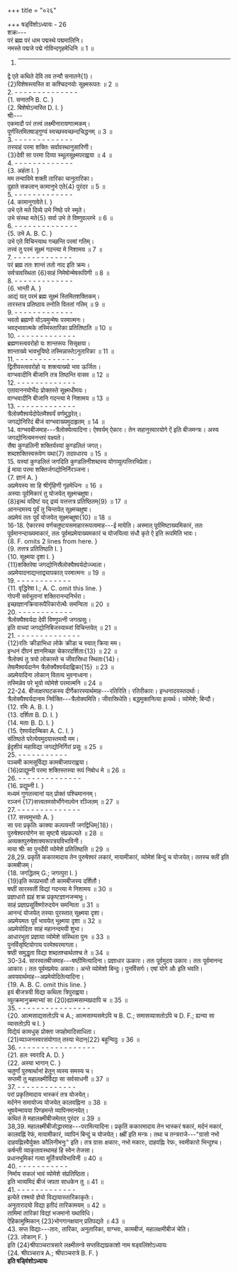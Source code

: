 +++
title = "०२६"

+++
षड्‌विंशोऽध्यायः - 26  
शक्रः---  
परं ब्रह्म परं धाम पद्मस्थे पद्ममालिनि।  
नमस्ते पद्मजे पद्मे गोविन्दगृहमेधिनि ॥ 1 ॥  
1. - - - - - - - - - - - -  
द्वे एते कथिते देवि तव तन्वौ सनातने{1}।  
{2}विशेषस्त्वस्ति वा कश्चिदनयोः सूक्ष्मरूपतः ॥ 2 ॥  
2. - - - - - - - - - - - - - -  
{1. सनातनि B. C. }  
{2. बिशेषोऽन्वस्ति D. I. }  
श्रीः---  
एकमादौ परं तत्त्वं लक्ष्मीनारायणात्मकम्।  
पूर्णस्तिमितषाड्‌गुण्यं स्वच्छस्वच्छन्दचिद्धनम् ॥ 3 ॥  
3. - - - - - - - - - - - - -  
तस्याहं परमा शक्तिः सर्वावस्थानुसारिणी।  
{3}देवी सा परमा दिव्या स्थूलसूक्ष्मपराह्वया ॥ 4 ॥  
4. - - - - - - - - - - - - -  
{3. अहंता I. }  
मम तन्वाविमे शक्ती तारिका चानुतारिका।  
दुहाते सकलान् कामानुभे एते{4} पुरंदर ॥ 5 ॥  
5. - - - - - - - - - - - - -  
{4. कामानुगावेते I. }  
उभे एते मते दिव्ये उभे निष्ठे परे स्मृते।  
उभे संस्था मते{5} सर्वा उभे ते विष्णुवल्लभे ॥ 6 ॥  
6. - - - - - - - - - - - - - -  
{5. उभे A. B. C. }  
उभे एते विचिन्त्याथ गच्छन्ति परमां गतिम्।  
तत्त्वं तु परमं सूक्ष्मं गदन्त्या मे निशामय ॥ 7 ॥  
7. - - - - - - - - - - - - -  
परं ब्रह्म ततः शान्तं ततो नाद इति क्रमः।  
सर्वत्रावस्थिता {6}साहं निमेषोन्मेषरूपिणी ॥ 8 ॥  
8. - - - - - - - - - - - - -  
{6. भान्ती A. }  
आद्यं यत् परमं ब्रह्म सूक्ष्मं स्तिमितशक्तिकम्।  
तारस्तत्र प्रतिष्ठाय तनोति विततां गतिम् ॥ 9 ॥  
9. - - - - - - - - - - - - -  
भवतो ब्रह्मणो योऽयमुन्मेषः परमात्मनः।  
भवद्भावात्मके तस्मिंस्तारिका प्रतितिष्ठति ॥ 10 ॥  
10. - - - - - - - - - - - - -  
ब्रह्मणस्त्ववरोहो यः शान्तरूपः सिसृक्षया।  
शान्ताख्ये भावभूयिष्ठे तस्मिन्नास्तेऽनुतारिका ॥ 11 ॥  
11. - - - - - - - - - - - - -  
द्वितीयस्त्ववरोहो यः शक्त्याख्यो भाव ऊर्जितः।  
वाग्भवादीनि बीजानि तत्र तिष्ठन्ति वासव ॥ 12 ॥  
12. - - - - - - - - - - - - -  
एतावाननयोर्भेदः प्रोक्तस्ते सूक्ष्मधीमयः।  
वाग्भवादीनि बीजानि गदन्त्या मे निशामय ॥ 13 ॥  
13. - - - - - - - - - - - - -  
त्रैलोक्यैश्वर्यदोपेतमैश्वर्यं वर्णमुद्धरेत्।  
जगद्योनिरिदं बीजं वाग्भवाख्यमुदाहृतम् ॥ 14 ॥  
14. वाग्भवबीजमाह---त्रैलोक्येत्यादिना। ऐश्वर्यम् ऐकारः। तेन सहानुस्वारयोगे ऐं इति बीजमन्त्रः। अस्य जगद्योनित्वमनन्तरं वक्ष्यते।  
सैषा कुण्डलिनी शक्तिर्यस्यां कुण्डलितं जगत्।  
शब्दशक्तिस्वरूपेण यथा{7} तदवधारय ॥ 15 ॥  
15. यस्यां कुण्डलितं जगदिति कुण्डलिनीशब्दस्य योगव्युत्पत्तिरभिप्रेता।  
ई माया परमा शक्तिर्जगद्योनिर्निरञ्जना।  
{7. ज्ञानं A. }  
अप्रमेयस्य सा हि श्रीर्गृहिणी गृहमेधिनः ॥ 16 ॥  
अस्याः पूर्वमिकारं तु योजयेत् सूक्ष्मचक्षुषा।  
{8}इत्थं यदिष्टं यद् द्रव्यं यत्तत्तत्र प्रतिष्ठितम्{9} ॥ 17 ॥  
आनन्दमस्य पूर्वं तु चिन्तयेत् सूक्ष्मचक्षुषा।  
अप्रमेयं ततः पूर्वं योजयेत् सूक्ष्मच्क्षुषा{10} ॥ 18 ॥  
16-18. ऐकारस्य वर्णचतुष्टयसमाहाररूपत्वमाह---ई मायेति। अस्मात् पूर्वमिष्टाख्यमिकारं, ततः पूर्वमानन्दाख्यमाकारं, ततः पूर्वमप्रमेयाख्यमकारं च योजयित्वा संधौ कृते ऐ इति रूपमिति भावः।  
{8. F. omits 2 lines from here. }  
{9. तत्तत्र प्रतितिष्ठति I. }  
{10. सूक्ष्मया दृशा I. }  
{11}शक्तिरेषा जगद्योनिस्रैलोक्यैश्वर्यदोज्ज्वला।  
अप्रमेयादनाद्यन्ताद्व्यापकात् परमात्मनः ॥ 19 ॥  
19. - - - - - - - - - - - -  
{11. वृद्धिरेषा I.; A. C. omit this line. }  
गोपनी सर्वभूतानां शक्तिरानन्दनिर्भरा।  
इच्छाज्ञानक्रियारूपैरिकारोत्थैः समन्विता ॥ 20 ॥  
20. - - - - - - - - - - - -  
त्रैलोक्यैश्वर्यदा देवी विष्णुपत्नी जगत्प्रसूः।  
इति वाच्यां जगद्योनिबिजस्याब्जां विचिन्तयेत् ॥ 21 ॥  
21. - - - - - - - - - - - - - -  
{12}रतिः क्रीडाभिधा लोके क्रीडा च स्यात् क्रिया मम।  
इन्धनं दीपनं ज्ञानमिच्छा चेकारदर्शिताः{13} ॥ 22 ॥  
त्रैलोक्यं तु त्रयो लोकास्ते च जीवास्रिधा स्थिताः{14}।  
तेषामैश्वर्यदानेन त्रैलोक्यैश्वर्यदाह्विका{15} ॥ 23 ॥  
अप्रमेयादिना लोकान् वितत्य भुवनाध्वना।  
तस्मिन्नेव परे भूयो व्योमेशे परमात्मनि ॥ 24 ॥  
22-24. बीजाक्षरघटकस्य दीर्गेकारस्यार्थमाह---रतिरिति। रतिरीकारः। इन्धनादयस्तदर्थाः। त्रैलोक्यैश्वर्यदानाम निर्वक्ति---त्रैलोक्यमिति। जीवास्रिधेति। बद्धमुक्तनित्या इत्यर्थः। व्योमेशे; बिन्दौ।  
{12. रमिः A. B. I. }  
{13. दर्शिता B. D. I. }  
{14. मताः B. D. I. }  
{15. ऐश्वर्यदाम्बिका A. C. I. }  
संतिष्ठते परेत्येवमुदयास्तमयौ मम।  
ईदृशीयं महाविद्या जगद्योनिर्गिरां प्रसूः ॥ 25 ॥  
25. - - - - - - - - - - -  
पञ्चमी कामसूर्विद्या कामबीजापराह्वया।  
{16}प्राद्युम्नी परमा शक्तिस्तस्या रूपं निबोध मे ॥ 26 ॥  
26. - - - - - - - - - - - - - -  
{16. प्रद्युम्नी I. }  
मध्यमं गुणतत्त्वानां यत् प्रोक्तं पश्चिमाननम्।  
रञ्जनं {17}सत्त्वतमसोर्भोगेनाल्पेन रञ्जितम् ॥ 27 ॥  
27. - - - - - - - - - - - - - -  
{17. सत्त्वमुभयोः A. }  
सा परा प्रकृतिः काक्या कल्पयन्ती जगद्विधिम्{18}।  
पुरुषेश्वरयोगेन सा सृष्ट्यै संप्रकल्पते ॥ 28 ॥  
अव्यक्तपुरुषेशाक्यरूपत्रयविभाविनी।  
माया श्रीः सा पुनर्देवी व्योमेशे प्रतितिष्ठति ॥ 29 ॥  
28,29. प्रकृतिं ककारमादाय तेन पुरुषेश्वरं लकारं, मायामीकारं, व्योमेशं बिन्दुं च योजयेत्। ततस्च क्लीं इति कामबीजम्।  
{18. जगद्धितम् G.; जगत्पुरा I. }  
{19}इति रूपप्रभावौ तौ कामबीजस्य दर्शितौ।  
षष्ठीं सारस्वतीं विद्यां गदन्त्या मे निशामय ॥ 30 ॥  
प्रज्ञाधारो ह्यहं शक्र प्रकृष्टज्ञानजन्मभूः।  
साहं प्रज्ञाप्रसूर्विष्णोरुदयेन समन्विता ॥ 31 ॥  
आनन्दं योजयेत् तस्याः पुरस्तात् सूक्ष्मया दृशा।  
अप्रमेयमतः पूर्वं भावयेत् भूक्ष्मया दृशा ॥ 32 ॥  
अप्रमेयोदिता साहं महानन्दमयी शुभा।  
आधारभूता प्रज्ञाया व्योमेशे संस्थिता पुनः ॥ 33 ॥  
पुनर्विसृष्टियोगाय परमेश्वरमागता।  
षष्ठी समुद्धृता विद्या शब्दतश्चार्थतश्च ते ॥ 34 ॥  
30-34. सारस्वतबीजमाह---षष्ठीमित्यादिना। प्रज्ञाधार ऊकारः। ततः पूर्वमुदय उकारः। ततः पूर्वमानन्द आकारः। ततः पूर्वमप्रमेयः अकारः। अन्ते व्योमेशो बिन्दुः। पुनर्विसर्गः। एषां योगे औः इति भवति। अवयवार्थमाह--अप्रमेयोदितेत्यादिना।  
{19. A. B. C. omit this line. }  
इयं बीजत्रयी विद्या कथिता त्रिपुराह्वया।  
व्युत्क्रमानुक्रमाभ्यां सा {20}ह्यात्मसाम्यप्रदापि च ॥ 35 ॥  
35. - - - - - - - - - - - - - - - -  
{20. आत्मसाद्यसतोऽपि च A.; आत्मसाम्यसमेऽपि च B. C.; समासव्यासतोऽपि च D. F.; ह्यन्या सा व्यासतोऽपि च I. }  
विद्येयं कामधुक् प्रोक्ता जपहोमादिसाधिता।  
{21}व्यञ्जनस्वरसंयोगात् तस्या भेदान्{22} बहून्विदुः ॥ 36 ॥  
36. - - - - - - - - - - - - - - - - -  
{21. हलः स्वरादि A. D. }  
{22. अस्या भागान् C. }  
चतुर्णां पुरुषार्थानां हेतून् व्यस्य समस्य च।  
सप्तमी तु महालक्ष्मीर्विद्या सा सर्वसाधनी ॥ 37 ॥  
37. - - - - - - - - - - - - -  
परां प्रकृतिमादाय भास्करं तत्र योजयेत्।  
मर्दनेन समायोज्य योजयेत् कालवह्निना ॥ 38 ॥  
भूषयेन्मायया पिण्डमन्ते व्यापिनमानयेत्।  
कथितं ते महालक्ष्मीबीजमेतत् पुरंदर ॥ 39 ॥  
38,39. महालक्ष्मीबीजोद्धारमाह---परामित्यादिना। प्रकृतिं ककारमादाय तेन भास्करं षकारं, मर्दनं मकारं, कालवह्निं रेफं, मायामीकारं, व्यापिनं बिन्दुं च योजयेत्। क्ष्म्रीं इति मन्त्रः। तथा च तन्त्रराजे---"ग्रासो नभो दाहवह्निस्वैर्युक्तः कौलिनीमनुः" इति। तत्र ग्रासः क्षकारः, नभो मकारः, दाहवह्निः रेफः, स्वमीकारो भिन्दुश्च।  
कर्षन्ती व्याकृतावस्थामहं हि स्वेन तेजसा।  
प्रधानभूमिकां गत्वा मूर्तित्रयविभाविनी ॥ 40 ॥  
40. - - - - - - - - - - -  
निर्माय सकलं भावं व्योमेशे संप्रतिष्ठिता।  
इति भाव्यमिदं बीजं जपता साधकेन तु ॥ 41 ॥  
41. - - - - - - - - - - - - -  
इत्येते रश्मयो ज्ञेयो विद्यायास्तारिकाकृतेः।  
अनुतारादयो विद्या इतीदं तारिकामयम् ॥ 42 ॥  
तामिमां तारिकां विद्यां भजमानो यथाविधि।  
ऐहिकामुष्मिकान् {23}भोगगानक्षयान् प्रतिपद्यते ॥ 43 ॥  
43. सप्त विद्याः---तारः, तारिका, अनुतारिका, वाग्भवः, कामबीजं, महालक्षमीबीजं चेति।  
{23. लोकान् F. }  
इति {24}श्रीपाञ्चरात्रसारे लक्ष्मीतन्त्रे सप्तविद्याप्रकाशो नाम षड्वलिंशोऽध्यायः  
{24. श्रीपञ्चरात्र A.; श्रीपाञ्चरात्रे B. F. }  
********इति षड्विंशोऽध्यायः********